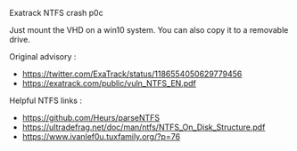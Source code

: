 Exatrack NTFS crash p0c

Just mount the VHD on a win10 system. You can also copy it to a removable drive.

Original advisory :
- https://twitter.com/ExaTrack/status/1186554050629779456 
- https://exatrack.com/public/vuln_NTFS_EN.pdf

Helpful NTFS links : 
- https://github.com/Heurs/parseNTFS
- https://ultradefrag.net/doc/man/ntfs/NTFS_On_Disk_Structure.pdf
- https://www.ivanlef0u.tuxfamily.org/?p=76
